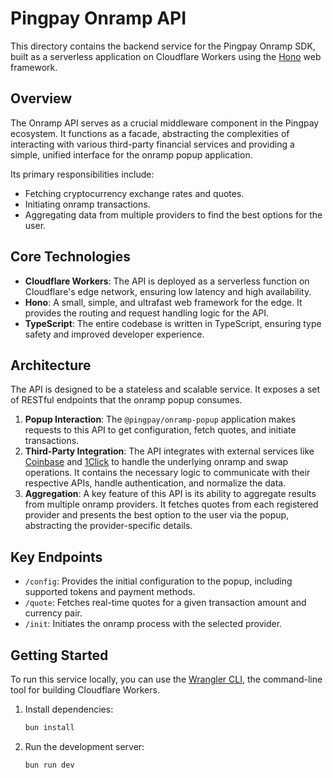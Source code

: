 # Pingpay Onramp API

This directory contains the backend service for the Pingpay Onramp SDK, built as a serverless application on Cloudflare Workers using the [Hono](https://hono.dev/) web framework.

## Overview

The Onramp API serves as a crucial middleware component in the Pingpay ecosystem. It functions as a facade, abstracting the complexities of interacting with various third-party financial services and providing a simple, unified interface for the onramp popup application.

Its primary responsibilities include:
-   Fetching cryptocurrency exchange rates and quotes.
-   Initiating onramp transactions.
-   Aggregating data from multiple providers to find the best options for the user.

## Core Technologies

-   **Cloudflare Workers**: The API is deployed as a serverless function on Cloudflare's edge network, ensuring low latency and high availability.
-   **Hono**: A small, simple, and ultrafast web framework for the edge. It provides the routing and request handling logic for the API.
-   **TypeScript**: The entire codebase is written in TypeScript, ensuring type safety and improved developer experience.

## Architecture

The API is designed to be a stateless and scalable service. It exposes a set of RESTful endpoints that the onramp popup consumes.

1.  **Popup Interaction**: The `@pingpay/onramp-popup` application makes requests to this API to get configuration, fetch quotes, and initiate transactions.
2.  **Third-Party Integration**: The API integrates with external services like [Coinbase](https://www.coinbase.com/) and [1Click](https://1click.fi/) to handle the underlying onramp and swap operations. It contains the necessary logic to communicate with their respective APIs, handle authentication, and normalize the data.
3.  **Aggregation**: A key feature of this API is its ability to aggregate results from multiple onramp providers. It fetches quotes from each registered provider and presents the best option to the user via the popup, abstracting the provider-specific details.

## Key Endpoints

-   `/config`: Provides the initial configuration to the popup, including supported tokens and payment methods.
-   `/quote`: Fetches real-time quotes for a given transaction amount and currency pair.
-   `/init`: Initiates the onramp process with the selected provider.

## Getting Started

To run this service locally, you can use the [Wrangler CLI](https://developers.cloudflare.com/workers/wrangler/), the command-line tool for building Cloudflare Workers.

1.  Install dependencies:
    ```bash
    bun install
    ```
2.  Run the development server:
    ```bash
    bun run dev
